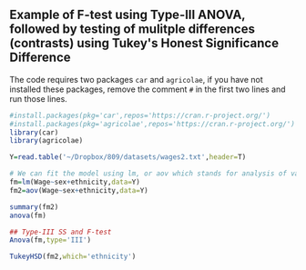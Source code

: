 ## Example of F-test using Type-III ANOVA, followed by testing of mulitple differences (contrasts) using Tukey's Honest Significance Difference

The code requires two packages `car` and `agricolae`, if you have not installed these packages, remove the comment `#` in the first two lines and run those lines.


```r
#install.packages(pkg='car',repos='https://cran.r-project.org/')
#install.packages(pkg='agricolae',repos='https://cran.r-project.org/')
library(car)
library(agricolae)

Y=read.table('~/Dropbox/809/datasets/wages2.txt',header=T)

# We can fit the model using lm, or aov which stands for analysis of variance
fm=lm(Wage~sex+ethnicity,data=Y)
fm2=aov(Wage~sex+ethnicity,data=Y)

summary(fm2)
anova(fm)

## Type-III SS and F-test
Anova(fm,type='III')

TukeyHSD(fm2,which='ethnicity')

```
